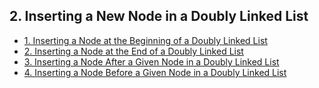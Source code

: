 ## 2. Inserting a New Node in a Doubly Linked List 

- [1. Inserting a Node at the Beginning of a Doubly Linked List](1__Inserting_a_Node_at_the_Beginning_of_a_Doubly_Linked_List/readme.md) 
- [2. Inserting a Node at the End of a Doubly Linked List](2__Inserting_a_Node_at_the_End_of_a_Doubly_Linked_List/readme.md) 
- [3. Inserting a Node After a Given Node in a Doubly Linked List](3__Inserting_a_Node_After_a_Given_Node_in_a_Doubly_Linked_List/readme.md) 
- [4. Inserting a Node Before a Given Node in a Doubly Linked List](4__Inserting_a_Node_Before_a_Given_Node_in_a_Doubly_Linked_List/readme.md) 

